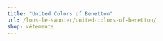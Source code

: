```yaml
---
title: "United Colors of Benetton"
url: /lons-le-saunier/united-colors-of-benetton/
shop: vêtements
---
```

